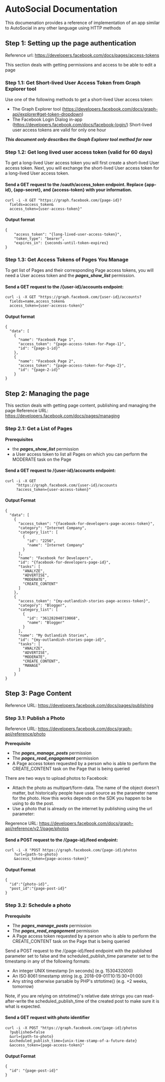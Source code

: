 # AutoSocial Documentation
This documenation provides a reference of implementation of an app similar to AutoSocial in any other language using HTTP methods

## Step 1: Setting up the page authentication
Reference url: https://developers.facebook.com/docs/pages/access-tokens

This section deals with getting permissions and access to be able to edit a page

### Step 1.1: Get Short-lived User Access Token from Graph Explorer tool 
Use one of the following methods to get a short-lived User access token:
* The Graph Explorer tool (https://developers.facebook.com/docs/graph-api/explorer#get-token-dropdown)
* The Facebook Login Dialog in-app (https://developers.facebook.com/docs/facebook-login/)
Short-lived user access tokens are valid for only one hour

***This document only describes the Graph Explorer tool method for now***

### Step 1.2: Get long lived user access token (valid for 60 days)
To get a long-lived User access token you will first create a short-lived User access token.
Next, you will exchange the short-lived User access token for a long-lived User access token.

#### Send a GET request to the /oauth/access_token endpoint. Replace {app-id}, {app-secret}, and {access-token} with your information.
```
curl -i -X GET "https://graph.facebook.com/{page-id}?
  fields=access_token&
  access_token={user-access-token}"
```

#### Output format
```
{
    "access_token": "{long-lived-user-access-token}",
    "token_type": "bearer",
    "expires_in": {seconds-until-token-expires}
}
```

### Step 1.3: Get Access Tokens of Pages You Manage
To get list of Pages and their corresponding Page access tokens, you will need a User access token and the ***pages_show_list*** permission.

#### Send a GET request to the /{user-id}/accounts endpoint:
```
curl -i -X GET "https://graph.facebook.com/{user-id}/accounts?
  fields=name,access_token&
  access_token={user-accesss-token}"
```

#### Output format
```
{
  "data": [
    {
      "name": "Facebook Page 1",
      "access_token": "{page-access-token-for-Page-1}",
      "id": "{page-1-id}"
    },
    {
      "name": "Facebook Page 2",
      "access_token": "{page-access-token-for-Page-2}",
      "id": "{page-2-id}"
    }
}
```

## Step 2: Managing the page
This section deals with getting page content, publishing and managing the page
Reference URL: https://developers.facebook.com/docs/pages/managing

### Step 2.1: Get a List of Pages
**Prerequisites**
* the ***pages_show_list*** permission
* a User access token to list all Pages on which you can perform the MODERATE task on the Page

#### Send a GET request to /{user-id}/accounts endpoint:
```
curl -i -X GET 
     "https://graph.facebook.com/{user-id}/accounts
     ?access_token={user-access-token}"
```

#### Output Format
```
{
  "data": [
    {
      "access_token": "{facebook-for-developers-page-access-token}",
      "category": "Internet Company",
      "category_list": [
        {
          "id": "2256",
          "name": "Internet Company"
        }
      ],
      "name": "Facebook for Developers",
      "id": "{facebook-for-developers-page-id}",
      "tasks": [
        "ANALYZE",
        "ADVERTISE",
        "MODERATE",
        "CREATE_CONTENT"
      ]
    },
    {
      "access_token": "{my-outlandish-stories-page-access-token}",
      "category": "Blogger",
      "category_list": [
        {
          "id": "361282040719868",
          "name": "Blogger"
        }
      ],
      "name": "My Outlandish Stories",
      "id": "{my-outlandish-stories-page-id}",
      "tasks": [
        "ANALYZE",
        "ADVERTISE",
        "MODERATE",
        "CREATE_CONTENT",
        "MANAGE"
      ]
    }
}
```
## Step 3: Page Content
Reference URL: https://developers.facebook.com/docs/pages/publishing

### Step 3.1: Publish a Photo
Reference URL: https://developers.facebook.com/docs/graph-api/reference/photo

**Prerequisite**
* The ***pages_manage_posts*** permission
* The ***pages_read_engagement*** permission
* A Page access token requested by a person who is able to perform the CREATE_CONTENT task on the Page that is being queried

There are two ways to upload photos to Facebook:
* Attach the photo as multipart/form-data. The name of the object doesn't matter, but historically people have used source as the parameter name for the photo. How this works depends on the SDK you happen to be using to do the post.
* Use a photo that is already on the internet by publishing using the url parameter:

Regerence URL: https://developers.facebook.com/docs/graph-api/reference/v2.1/page/photos

#### Send a POST request to the /{page-id}/feed endpoint:
```
curl -i -X "POST https://graph.facebook.com/{page-id}/photos
    ?url={path-to-photo}
    &access_token={page-access-token}"
```

#### Output Format
```
{
  "id":"{photo-id}",                        
  "post_id":"{page-post-id}"    
}
```
### Step 3.2: Schedule a photo
**Prerequisite**
* The ***pages_manage_posts*** permission
* The ***pages_read_engagement*** permission
* A Page access token requested by a person who is able to perform the CREATE_CONTENT task on the Page that is being queried

Send a POST request to the /{page-id}/feed endpoint with the published parameter set to false and the scheduled_publish_time parameter set to the timestamp in any of the following formats:
* An integer UNIX timestamp [in seconds] (e.g. 1530432000)
* An ISO 8061 timestamp string (e.g. 2018-09-01T10:15:30+01:00)
* Any string otherwise parsable by PHP's strtotime() (e.g. +2 weeks, tomorrow)

Note, if you are relying on strtotime()'s relative date strings you can read-after-write the scheduled_publish_time of the created post to make sure it is what is expected.

#### Send a GET request with photo identifier
```
curl -i -X POST "https://graph.facebook.com/{page-id}/photos
  ?published=false
  &url={path-to-photo}
  &scheduled_publish_time={unix-time-stamp-of-a-future-date}
  &access_token={page-access-token}"
```

#### Output Format
```
{
  "id": "{page-post-id}"   
}
```